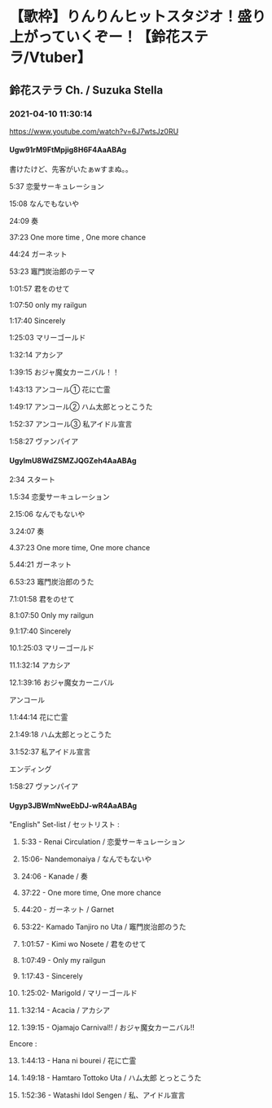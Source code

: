 # 【歌枠】りんりんヒットスタジオ！盛り上がっていくぞー！【鈴花ステラ/Vtuber】

## 鈴花ステラ Ch. / Suzuka Stella

### 2021-04-10 11:30:14

https://www.youtube.com/watch?v=6J7wtsJz0RU

#### Ugw91rM9FtMpjig8H6F4AaABAg

書けたけど、先客がいたぁwすまぬ。。



5:37 恋愛サーキュレーション

15:08 なんでもないや

24:09 奏

37:23 One more time , One more chance

44:24 ガーネット

53:23 竈門炭治郎のテーマ

1:01:57 君をのせて

1:07:50 only my railgun

1:17:40 Sincerely

1:25:03 マリーゴールド

1:32:14 アカシア

1:39:15 おジャ魔女カーニバル！！ 

1:43:13 アンコール① 花に亡霊

1:49:17 アンコール② ハム太郎とっとこうた

1:52:37 アンコール③ 私アイドル宣言

1:58:27 ヴァンパイア



#### UgylmU8WdZSMZJQGZeh4AaABAg

2:34 スタート

      

1.5:34 恋愛サーキュレーション

2.15:06 なんでもないや

3.24:07 奏

4.37:23 One more time, One more chance

5.44:21 ガーネット

6.53:23 竈門炭治郎のうた

7.1:01:58 君をのせて

8.1:07:50 Only my railgun

9.1:17:40 Sincerely

10.1:25:03 マリーゴールド

11.1:32:14 アカシア

12.1:39:16 おジャ魔女カーニバル



アンコール

1.1:44:14 花に亡霊

2.1:49:18 ハム太郎とっとこうた

3.1:52:37 私アイドル宣言



エンディング　

1:58:27 ヴァンパイア



#### Ugyp3JBWmNweEbDJ-wR4AaABAg

"English" Set-list / セットリスト :



1.  5:33 - Renai Circulation / 恋愛サーキュレーション



2.  15:06- Nandemonaiya / なんでもないや



3.  24:06 - Kanade / 奏



4.  37:22 - One more time, One more chance



5.  44:20 - ガーネット / Garnet



6.  53:22- Kamado Tanjiro no Uta / 竈門炭治郎のうた



7.  1:01:57 - Kimi wo Nosete / 君をのせて



8.  1:07:49 - Only my railgun



9. 1:17:43 - Sincerely



10.  1:25:02- Marigold / マリーゴールド



11.  1:32:14 - Acacia / アカシア



12. 1:39:15 - Ojamajo Carnival!! / おジャ魔女カーニバル!!



Encore : 



13.  1:44:13 - Hana ni bourei / 花に亡霊



14. 1:49:18 - Hamtaro Tottoko Uta / ハム太郎 とっとこうた



15. 1:52:36 - Watashi Idol Sengen / 私、アイドル宣言

